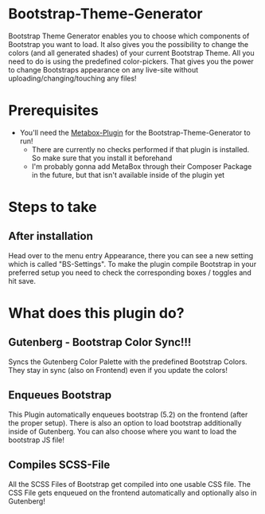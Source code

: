 # Bootstrap-Theme-Generator
Bootstrap Theme Generator enables you to choose which components of Bootstrap you want to load. It also gives you the possibility to change the colors (and all generated shades) of your current Bootstrap Theme. All you need to do is using the predefined color-pickers. That gives you the power to change Bootstraps appearance on any live-site without uploading/changing/touching any files!

# Prerequisites
- You'll need the [Metabox-Plugin](https://metabox.io/) for the Bootstrap-Theme-Generator to run!
    - There are currently no checks performed if that plugin is installed. So make sure that you install it beforehand
    - I'm probably gonna add MetaBox through their Composer Package in the future, but that isn't available inside of the plugin yet



# Steps to take

## After installation
Head over to the menu entry Appearance, there you can see a new setting which is called "BS-Settings".
To make the plugin compile Bootstrap in your preferred setup you need to check the corresponding boxes / toggles and hit save. 


# What does this plugin do?

## Gutenberg - Bootstrap Color Sync!!!
Syncs the Gutenberg Color Palette with the predefined Bootstrap Colors. They stay in sync (also on Frontend) even if you update the colors!

## Enqueues Bootstrap
This Plugin automatically enqueues bootstrap (5.2) on the frontend (after the proper setup).
There is also an option to load bootstrap additionally inside of Gutenberg. You can also choose where you want to load the bootstrap JS file!


## Compiles SCSS-File
All the SCSS Files of Bootstrap get compiled into one usable CSS file. The CSS File gets enqueued on the frontend automatically and optionally also in Gutenberg!

